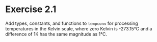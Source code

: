# Exercise 2.1

Add types, constants, and functions to `tempconv` for processing temperatures in the Kelvin scale, where zero Kelvin is -273.15°C and a difference of 1K has the same magnitude as 1°C.